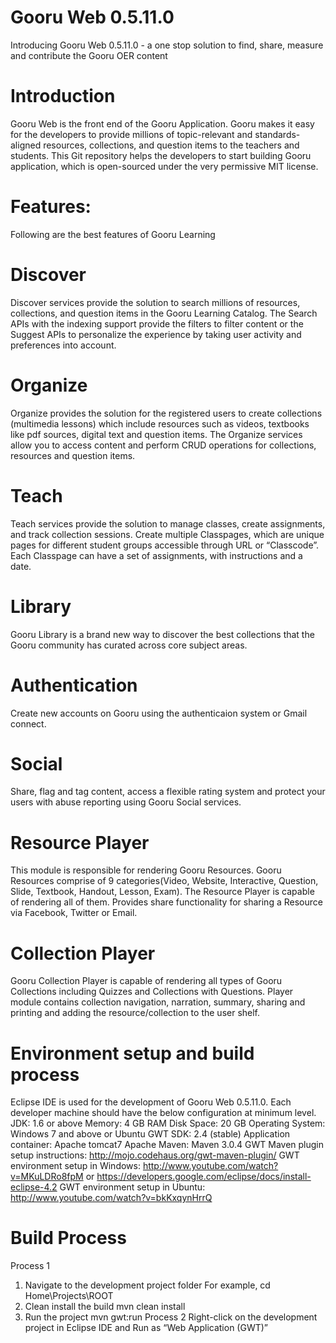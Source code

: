 Gooru Web 0.5.11.0
=============
Introducing Gooru Web 0.5.11.0 - a one stop solution to find, share, measure and contribute the Gooru OER content

Introduction
==============
Gooru Web is the front end of the Gooru Application. Gooru makes it easy for the developers to provide millions of topic-relevant and standards-aligned resources, collections, and question items to the teachers and students. This Git repository helps the developers to start building Gooru application, which is open-sourced under the very permissive MIT license.

Features:
==============
Following are the best features of Gooru Learning

Discover
==============
Discover services provide the solution to search millions of resources, collections, and question items in the Gooru Learning Catalog. The Search APIs with the indexing support provide the filters to filter content or the Suggest APIs to personalize the experience by taking user activity and preferences into account.

Organize
==============
Organize provides the solution for the registered users to create collections (multimedia lessons) which include resources such as videos, textbooks like pdf sources, digital text and question items. The Organize services allow you to access content and perform CRUD operations for collections, resources and question items.

Teach
==============
Teach services provide the solution to manage classes, create assignments, and track collection sessions. Create multiple Classpages, which are unique pages for different student groups accessible through URL or “Classcode”. Each Classpage can have a set of assignments, with instructions and a date.

Library
==============
Gooru Library is a brand new way to discover the best collections that the Gooru community has curated across core subject areas.

Authentication
==============
Create new accounts on Gooru using the authenticaion system or Gmail connect.

Social
==============
Share, flag and tag content, access a flexible rating system and protect your users with abuse reporting using Gooru Social services.

Resource Player
==============
This module is responsible for rendering Gooru Resources. Gooru Resources comprise of 9 categories(Video, Website, Interactive, Question, Slide, Textbook, Handout, Lesson, Exam). The Resource Player is capable of rendering all of them. Provides share functionality for sharing a Resource via Facebook, Twitter or Email.

Collection Player
==============
Gooru Collection Player is capable of rendering all types of Gooru Collections including Quizzes and Collections with Questions. Player module contains collection navigation, narration, summary, sharing and printing and adding the resource/collection to the user shelf.

Environment setup and build process
==============
Eclipse IDE is used for the development of Gooru Web 0.5.11.0. Each developer machine should have the below configuration at minimum level.
JDK: 1.6 or above 
Memory: 4 GB RAM
Disk Space: 20 GB
Operating System: Windows 7 and above or Ubuntu
GWT SDK: 2.4 (stable)
Application container: Apache tomcat7
Apache Maven: Maven 3.0.4
GWT Maven plugin setup instructions: http://mojo.codehaus.org/gwt-maven-plugin/
GWT environment setup in Windows: http://www.youtube.com/watch?v=MKuLDRo8fpM or https://developers.google.com/eclipse/docs/install-eclipse-4.2
GWT environment setup in Ubuntu: http://www.youtube.com/watch?v=bkKxqynHrrQ
 
Build Process
==============
Process 1
1.	Navigate to the development project folder
	For example, cd Home\Projects\ROOT
2.	Clean install the build
	mvn clean install
3.	Run the project
	mvn gwt:run
Process 2
Right-click on the development project in Eclipse IDE and Run as “Web Application (GWT)”


